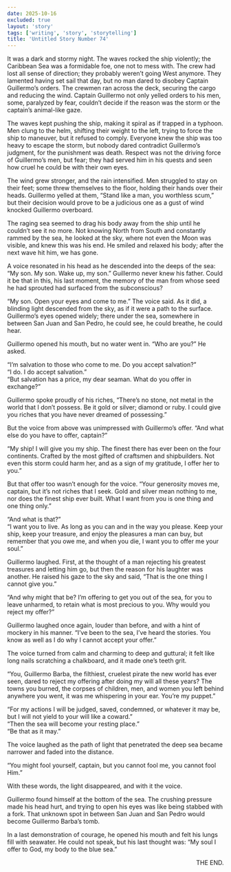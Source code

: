 ```yaml
---
date: 2025-10-16
excluded: true
layout: 'story'
tags: ['writing', 'story', 'storytelling']
title: 'Untitled Story Number 74'
---
```


It was a dark and stormy night. The waves rocked the ship violently; the Caribbean Sea was a formidable foe, one not to mess with. The crew had lost all sense of direction; they probably weren’t going West anymore. They lamented having set sail that day, but no man dared to disobey Captain Guillermo’s orders. The crewmen ran across the deck, securing the cargo and reducing the wind. Captain Guillermo not only yelled orders to his men, some, paralyzed by fear, couldn’t decide if the reason was the storm or the captain’s animal-like gaze.

The waves kept pushing the ship, making it spiral as if trapped in a typhoon. Men clung to the helm, shifting their weight to the left, trying to force the ship to maneuver, but it refused to comply. Everyone knew the ship was too heavy to escape the storm, but nobody dared contradict Guillermo’s judgment, for the punishment was death. Respect was not the driving force of Guillermo’s men, but fear; they had served him in his quests and seen how cruel he could be with their own eyes.

The wind grew stronger, and the rain intensified. Men struggled to stay on their feet; some threw themselves to the floor, holding their hands over their heads. Guillermo yelled at them, “Stand like a man, you worthless scum,” but their decision would prove to be a judicious one as a gust of wind knocked Guillermo overboard.

The raging sea seemed to drag his body away from the ship until he couldn’t see it no more. Not knowing North from South and constantly rammed by the sea, he looked at the sky, where not even the Moon was visible, and knew this was his end. He smiled and relaxed his body; after the next wave hit him, we has gone.

A voice resonated in his head as he descended into the deeps of the sea: “My son. My son. Wake up, my son.” Guillermo never knew his father. Could it be that in this, his last moment, the memory of the man from whose seed he had sprouted had surfaced from the subconscious?

“My son. Open your eyes and come to me.” The voice said. As it did, a blinding light descended from the sky, as if it were a path to the surface. Guillermo’s eyes opened widely; there under the sea, somewhere in between San Juan and San Pedro, he could see, he could breathe, he could hear.

Guillermo opened his mouth, but no water went in. “Who are you?” He asked.

“I’m salvation to those who come to me. Do you accept salvation?”  
“I do. I do accept salvation.”  
“But salvation has a price, my dear seaman. What do you offer in exchange?”

Guillermo spoke proudly of his riches, “There’s no stone, not metal in the world that I don’t possess. Be it gold or silver; diamond or ruby. I could give you riches that you have never dreamed of possessing.”

But the voice from above was unimpressed with Guillermo’s offer. “And what else do you have to offer, captain?”

“My ship! I will give you my ship. The finest there has ever been on the four continents. Crafted by the most gifted of craftsmen and shipbuilders. Not even this storm could harm her, and as a sign of my gratitude, I offer her to you.”

But that offer too wasn’t enough for the voice. “Your generosity moves me, captain, but it’s not riches that I seek. Gold and silver mean nothing to me, nor does the finest ship ever built. What I want from you is one thing and one thing only.”

“And what is that?”  
“I want you to live. As long as you can and in the way you please. Keep your ship, keep your treasure, and enjoy the pleasures a man can buy, but remember that you owe me, and when you die, I want you to offer me your soul.”

Guillermo laughed. First, at the thought of a man rejecting his greatest treasures and letting him go, but then the reason for his laughter was another. He raised his gaze to the sky and said, “That is the one thing I cannot give you.”

“And why might that be? I’m offering to get you out of the sea, for you to leave unharmed, to retain what is most precious to you. Why would you reject my offer?”

Guillermo laughed once again, louder than before, and with a hint of mockery in his manner. “I’ve been to the sea, I’ve heard the stories. You know as well as I do why I cannot accept your offer.”

The voice turned from calm and charming to deep and guttural; it felt like long nails scratching a chalkboard, and it made one’s teeth grit.

“You, Guillermo Barba, the filthiest, cruelest pirate the new world has ever seen, dared to reject my offering after doing my will all these years? The towns you burned, the corpses of children, men, and women you left behind anywhere you went, it was me whispering in your ear. You’re my puppet.”

“For my actions I will be judged, saved, condemned, or whatever it may be, but I will not yield to your will like a coward.”  
“Then the sea will become your resting place.”  
“Be that as it may.”

The voice laughed as the path of light that penetrated the deep sea became narrower and faded into the distance.

“You might fool yourself, captain, but you cannot fool me, you cannot fool Him.”

With these words, the light disappeared, and with it the voice.

Guillermo found himself at the bottom of the sea. The crushing pressure made his head hurt, and trying to open his eyes was like being stabbed with a fork. That unknown spot in between San Juan and San Pedro would become Guillermo Barba’s tomb.

In a last demonstration of courage, he opened his mouth and felt his lungs fill with seawater. He could not speak, but his last thought was: “My soul I offer to God, my body to the blue sea.”

<p style="text-align:right">THE END.</p>